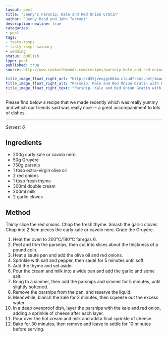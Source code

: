 ```yaml
---
layout: post
title: "Jenny's Parsnip, Kale and Red Onion Gratin"
author: "Jenny Bond and John Terroni"
description-newline: true
categories:
- post
tags:
- tasty-rsvps
- tasty-rsvps-savoury
- wedding
status: publish
type: post
published: true
source: http://www.cookwithmands.com/recipes/parsnip-kale-and-red-onion-gratin-with-gruyere

title_image_float_right_url: "http://d39jveuggs66im.cloudfront.net/images/7d87575bd3aa6e691ad3182e53f11c0850a0ca8e_data.?1449765916"
title_image_float_right_alt: "Parsnip, Kale and Red Onion Gratin with Gruyere"
title_image_float_right_text: "Parsnip, Kale and Red Onion Gratin with Gruyere"
---
```


Please find below a recipe that we made recently which was really yummy and which our friends said was really nice -- a great accompaniment to lots of dishes.

***

_Serves: 6_

## Ingredients

* 200g curly kale or cavolo nero
* 50g Gruyère
* 750g parsnip
* 1 tbsp extra-virgin olive oil
* 2 red onions
* 1 tbsp fresh thyme
* 300ml double cream
* 200ml milk
* 2 garlic cloves

## Method

Thinly slice the red onions. Chop the fresh thyme. Smash the garlic cloves. Chop into 2.5cm pieces the curly kale or cavolo nero. Grate the Gruyère.

1. Heat the oven to 200°C/180°C fan/gas 6.
1. Peel and trim the parsnips, then cut into slices about the thickness of a pound coin.
1. Heat a sauté pan and add the olive oil and red onions.
1. Sprinkle with salt and pepper, then sauté for 5 minutes until soft.
1. Add the thyme and set aside.
1. Pour the cream and milk into a wide pan and add the garlic and some salt.
1. Bring to a simmer, then add the parsnips and simmer for 5 minutes, until slightly softened.
1. Remove the parsnips from the pan, and reserve the liquid.
1. Meanwhile, blanch the kale for 2 minutes, then squeeze out the excess water.
1. In a deep ovenproof dish, layer the parsnips with the kale and red onion, adding a sprinkle of cheese after each layer.
1. Pour over the hot cream and milk and add a final sprinkle of cheese.
1. Bake for 30 minutes, then remove and leave to settle for 10 minutes before serving.

